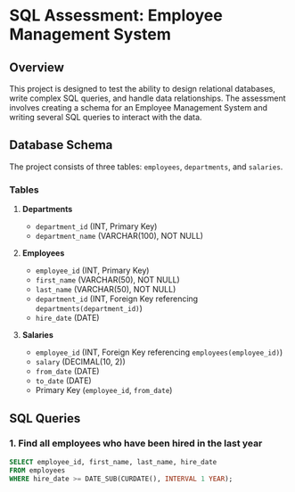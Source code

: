 # SQL Assessment: Employee Management System

## Overview

This project is designed to test the ability to design relational databases, write complex SQL queries, and handle data relationships. The assessment involves creating a schema for an Employee Management System and writing several SQL queries to interact with the data.

## Database Schema

The project consists of three tables: `employees`, `departments`, and `salaries`.

### Tables

1. **Departments**
    - `department_id` (INT, Primary Key)
    - `department_name` (VARCHAR(100), NOT NULL)

2. **Employees**
    - `employee_id` (INT, Primary Key)
    - `first_name` (VARCHAR(50), NOT NULL)
    - `last_name` (VARCHAR(50), NOT NULL)
    - `department_id` (INT, Foreign Key referencing `departments(department_id)`)
    - `hire_date` (DATE)

3. **Salaries**
    - `employee_id` (INT, Foreign Key referencing `employees(employee_id)`)
    - `salary` (DECIMAL(10, 2))
    - `from_date` (DATE)
    - `to_date` (DATE)
    - Primary Key (`employee_id`, `from_date`)

## SQL Queries

### 1. Find all employees who have been hired in the last year

```sql
SELECT employee_id, first_name, last_name, hire_date
FROM employees
WHERE hire_date >= DATE_SUB(CURDATE(), INTERVAL 1 YEAR);
